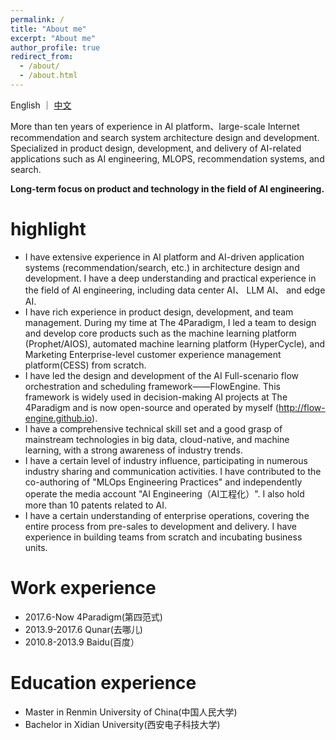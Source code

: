 ```yaml
---
permalink: /
title: "About me"
excerpt: "About me"
author_profile: true
redirect_from: 
  - /about/
  - /about.html
---
```


English ｜ [中文](/cn)

More than ten years of experience in AI platform、large-scale Internet recommendation and search system architecture design and development. Specialized in product design, development, and delivery of AI-related applications such as AI engineering, MLOPS, recommendation systems, and search.

**Long-term focus on product and technology in the field of AI engineering.**

highlight
======
* I have extensive experience in AI platform and AI-driven application systems (recommendation/search, etc.) in architecture design and development. I have a deep understanding and practical experience in the field of AI engineering, including data center AI、 LLM AI、 and edge AI.
* I have rich experience in product design, development, and team management. During my time at The 4Paradigm, I led a team to design and develop core products such as the machine learning platform (Prophet/AIOS), automated machine learning platform (HyperCycle), and Marketing Enterprise-level customer experience management platform(CESS) from scratch.
* I have led the design and development of the AI Full-scenario flow orchestration and scheduling framework——FlowEngine. This framework is widely used in decision-making AI projects at The 4Paradigm and is now open-source and operated by myself (http://flow-engine.github.io).
* I have a comprehensive technical skill set and a good grasp of mainstream technologies in big data, cloud-native, and machine learning, with a strong awareness of industry trends.
* I have a certain level of industry influence, participating in numerous industry sharing and communication activities. I have contributed to the co-authoring of "MLOps Engineering Practices" and independently operate the media account "AI Engineering（AI工程化）". I also hold more than 10 patents related to AI.
* I have a certain understanding of enterprise operations, covering the entire process from pre-sales to development and delivery. I have experience in building teams from scratch and incubating business units.


Work experience
======
* 2017.6-Now 4Paradigm(第四范式)
* 2013.9-2017.6 Qunar(去哪儿)
* 2010.8-2013.9 Baidu(百度）

Education experience
======
* Master in Renmin University of China(中国人民大学)
* Bachelor in Xidian University(西安电子科技大学)


